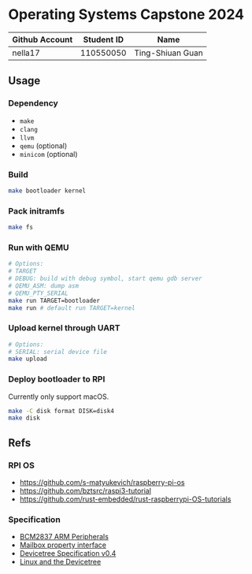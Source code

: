 # Operating Systems Capstone 2024

| Github Account | Student ID | Name             |
| -------------- | ---------- | ---------------- |
| nella17        | 110550050  | Ting-Shiuan Guan |

## Usage

### Dependency

* `make`
* `clang`
* `llvm`
* `qemu` (optional)
* `minicom` (optional)

### Build

```sh
make bootloader kernel
```

### Pack initramfs

```sh
make fs
```

### Run with QEMU

```sh
# Options:
# TARGET
# DEBUG: build with debug symbol, start qemu gdb server
# QEMU_ASM: dump asm
# QEMU_PTY_SERIAL
make run TARGET=bootloader
make run # default run TARGET=kernel
```

### Upload kernel through UART

```sh
# Options:
# SERIAL: serial device file
make upload
```

### Deploy bootloader to RPI

Currently only support macOS.

```sh
make -C disk format DISK=disk4
make disk
```

## Refs

### RPI OS

* https://github.com/s-matyukevich/raspberry-pi-os
* https://github.com/bztsrc/raspi3-tutorial
* https://github.com/rust-embedded/rust-raspberrypi-OS-tutorials

### Specification

- [BCM2837 ARM Peripherals](https://cs140e.sergio.bz/docs/BCM2837-ARM-Peripherals.pdf)
- [Mailbox property interface](https://github.com/raspberrypi/firmware/wiki/Mailbox-property-interface)
- [Devicetree Specification v0.4](https://www.devicetree.org/specifications/)
- [Linux and the Devicetree](https://www.kernel.org/doc/html/latest/devicetree/usage-model.html)
